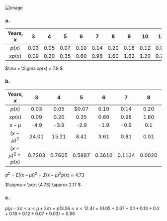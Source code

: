 ![image](https://github.com/user-attachments/assets/f9335346-2db9-4296-9359-df8884a5233b)
  
### a.  
|Years, $x$|3|4|5|6|7|8|9|10|11|12|13|
|:---:|:---:|:---:|:---:|:---:|:---:|:---:|:---:|:---:|:---:|:---:|:---:|
|$p(x)$|0.03|0.05|0.07|0.10|0.14|0.20|0.18|0.12|0.07|0.03|0.01|
|$xp(x)$|0.09|0.20|0.35|0.60|0.98|1.60|1.62|1.20|0.77|0.36|0.13|  

$\mu = \Sigma xp(x) = 7.9 $  
  
### b.  

|Years, $x$|3|4|5|6|7|8|9|10|11|12|13|
|:---:|:---:|:---:|:---:|:---:|:---:|:---:|:---:|:---:|:---:|:---:|:---:|
|$p(x)$|0.03|0.05|$0.07|0.10|0.14|0.20|0.18|0.12|0.07|0.03|0.01|
|$xp(x)$|0.09|0.20|0.35|0.60|0.98|1.60|1.62|1.20|0.77|0.36|0.13|
|$x-\mu$|-4.9|-3.9|-2.9|-1.9|-0.9|0.1|1.1|2.1|3.1|4.1|5.1|
|$(x-\mu)^2$|24.01|15.21|8.41|3.61|0.81|0.01|1.21|4.41|9.61|16.81|26.01|
|$(x-\mu)^2*p(x)$|0.7203|0.7605|0.5887|0.3610|0.1134|0.0020|0.2178|0.5292|0.6727|0.5043|0.2601|  

${\sigma}^2 = E[(x-\mu)]^2 = \Sigma (x-\mu)^2p(x) \approx 4.73$  

$\sigma = \sqrt {4.73} \approx 2.17 $  
  
### c.  
  
$p(\mu - 2\sigma < x <  \mu + 2\sigma) = p(3.56 < x < 12.4) = (0.05+0.07+0.1+0.14+0.2+0.18+0.12+0.07+0.03) = 0.96$
